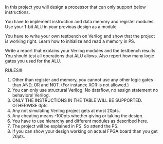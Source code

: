 
In this project you will design a processor that can only support below instructions.

You have to implement instruction and data memory and register modules. Use your 1-bit
ALU in your previous design as a module.

You have to write your own testbench on Verilog and show that the project is working right.
Learn how to initialize and read a memory in PS.

Write a report that explains your Verilog modules and the testbench results. You should test
all operations that ALU allows. Also report how many logic gates you used for the ALU.

RULES!!!

1. Other than register and memory, you cannot use any other logic gates than AND,
    OR and NOT. (For instance XOR is not allowed.)
2. You can only use structural Verilog. No dataflow, no assign statement no
    behavioral Verilog.
3. ONLY THE INSTRUCTIONS IN THE TABLE WILL BE SUPPORTED. OTHERWISE
    0pts.
4. Any not simulating Verilog project gets at most 20pts.
5. Any cheating means -100pts whether giving or taking the design.
6. You have to use hierarchy and different modules as described here.
7. The project will be explained in PS. So attend the PS.
8. If you can show your design working on actual FPGA board than you get 20pts.


